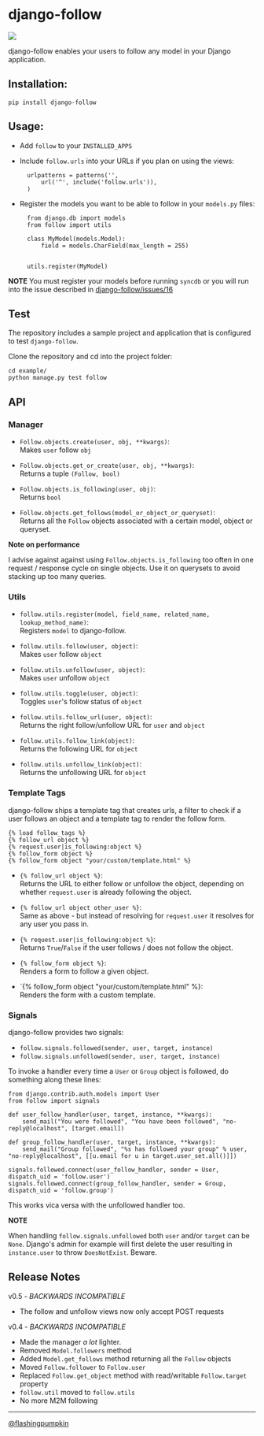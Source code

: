# django-follow

![](https://secure.travis-ci.org/caffeinehit/django-follow.png)

django-follow enables your users to follow any model in your Django application.

## Installation:

    pip install django-follow

## Usage:

* Add `follow` to your `INSTALLED_APPS`
* Include `follow.urls` into your URLs if you plan on using the views:

		urlpatterns = patterns('',
			url('^', include('follow.urls')),
		)
	
* Register the models you want to be able to follow in your `models.py` files:

		from django.db import models
		from follow import utils

		class MyModel(models.Model):
			field = models.CharField(max_length = 255)
		

		utils.register(MyModel)

**NOTE** You must register your models before running `syncdb` or you
  will run into the issue described in [django-follow/issues/16](https://github.com/caffeinehit/django-follow/issues/16)


## Test

The repository includes a sample project and application that is configured
to test `django-follow`.

Clone the repository and cd into the project folder:

	cd example/
	python manage.py test follow
    
## API

### Manager

* `Follow.objects.create(user, obj, **kwargs)`:  
  Makes `user` follow `obj`

* `Follow.objects.get_or_create(user, obj, **kwargs)`:  
  Returns a tuple `(Follow, bool)` 

* `Follow.objects.is_following(user, obj)`:  
  Returns `bool`

* `Follow.objects.get_follows(model_or_object_or_queryset)`:  
  Returns all the `Follow` objects associated with a certain model, object or
  queryset.

**Note on performance**

I advise against against using `Follow.objects.is_following` too often in one
request / response cycle on single objects. Use it on querysets to avoid stacking
up too many queries.


### Utils

* `follow.utils.register(model, field_name, related_name, lookup_method_name)`:  
  Registers `model` to django-follow. 

* `follow.utils.follow(user, object)`:  
  Makes `user` follow `object`

* `follow.utils.unfollow(user, object)`:  
  Makes `user` unfollow `object`

* `follow.utils.toggle(user, object)`:  
  Toggles `user`'s follow status of `object`

* `follow.utils.follow_url(user, object)`:  
  Returns the right follow/unfollow URL for `user` and `object`

* `follow.utils.follow_link(object)`:  
  Returns the following URL for `object`
  
* `follow.utils.unfollow_link(object)`:  
  Returns the unfollowing URL for `object`


### Template Tags

django-follow ships a template tag that creates urls, a filter 
to check if a user follows an object and a template tag to render
the follow form.

	{% load follow_tags %}
	{% follow_url object %}
	{% request.user|is_following:object %}
	{% follow_form object %}
	{% follow_form object "your/custom/template.html" %}

* `{% follow_url object %}`:  
  Returns the URL to either follow or unfollow the object, depending on whether `request.user` is already following the object. 

* `{% follow_url object other_user %}`:  
  Same as above - but instead of resolving for `request.user` it resolves for any user you pass in.
 
* `{% request.user|is_following:object %}`:  
  Returns `True`/`False` if the user follows / does not follow the object.

* `{% follow_form object %}`:  
  Renders a form to follow a given object.

* `{% follow_form object "your/custom/template.html" %}:  
  Renders the form with a custom template.


### Signals

django-follow provides two signals:

* `follow.signals.followed(sender, user, target, instance)`
* `follow.signals.unfollowed(sender, user, target, instance)`

To invoke a handler every time a `User` or `Group` object is followed, do something along these lines:

	from django.contrib.auth.models import User
	from follow import signals

	def user_follow_handler(user, target, instance, **kwargs):
		send_mail("You were followed", "You have been followed", "no-reply@localhost", [target.email])
	
	def group_follow_handler(user, target, instance, **kwargs):
		send_mail("Group followed", "%s has followed your group" % user, "no-reply@localhost", [[u.email for u in target.user_set.all()]])

	signals.followed.connect(user_follow_handler, sender = User, dispatch_uid = 'follow.user')
	signals.followed.connect(group_follow_handler, sender = Group, dispatch_uid = 'follow.group')

This works vica versa with the unfollowed handler too.

**NOTE**

When handling `follow.signals.unfollowed` both `user` and/or `target` can be
`None`. Django's admin for example will first delete the user resulting in
`instance.user` to throw `DoesNotExist`. Beware.

## Release Notes

v0.5 - *BACKWARDS INCOMPATIBLE*

* The follow and unfollow views now only accept POST requests

v0.4 - *BACKWARDS INCOMPATIBLE*

* Made the manager _a lot_ lighter.
* Removed `Model.followers` method
* Added `Model.get_follows` method returning all the `Follow` objects
* Moved `Follow.follower` to `Follow.user` 
* Replaced `Follow.get_object` method with read/writable `Follow.target` property
* `follow.util` moved to `follow.utils`
* No more M2M following

-----------------

[@flashingpumpkin](http://twitter.com/flashingpumpkin)
